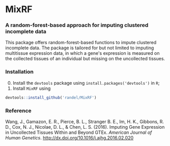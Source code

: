 MixRF
=====

### A random-forest-based approach for imputing clustered incomplete data

This package offers random-forest-based functions to impute clustered incomplete data. The package is tailored for but not limited to imputing multitissue expression data, in which a gene's expression is measured on the collected tissues of an individual but missing on the uncollected tissues.

### Installation
0. Install the `devtools` package using `install.packages('devtools')` in `R`;
1. Install `MixRF` using
```r
devtools::install_github('randel/MixRF')
```

### Reference

Wang, J., Gamazon, E. R., Pierce, B. L., Stranger B. E., Im, H. K., Gibbons, R. D., Cox, N. J., Nicolae, D. L., & Chen, L. S. (2016). Imputing Gene Expression in Uncollected Tissues Within and Beyond GTEx. *American Journal of Human Genetics*. http://dx.doi.org/10.1016/j.ajhg.2016.02.020
